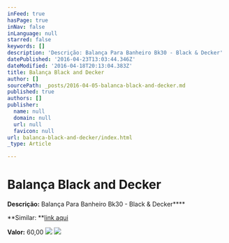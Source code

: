```yaml
---
inFeed: true
hasPage: true
inNav: false
inLanguage: null
starred: false
keywords: []
description: 'Descrição: Balança Para Banheiro Bk30 - Black & Decker'
datePublished: '2016-04-23T13:03:44.346Z'
dateModified: '2016-04-18T20:13:04.383Z'
title: Balança Black and Decker
author: []
sourcePath: _posts/2016-04-05-balanca-black-and-decker.md
published: true
authors: []
publisher:
  name: null
  domain: null
  url: null
  favicon: null
url: balanca-black-and-decker/index.html
_type: Article

---
```

# Balança Black and Decker

**Descrição:** Balança Para Banheiro Bk30 - Black & Decker****

**Similar: **[link aqui][0]

**Valor:** 60,00
![](https://the-grid-user-content.s3-us-west-2.amazonaws.com/76c82699-4947-4981-8549-403f635a3bbe.jpg)
![](https://the-grid-user-content.s3-us-west-2.amazonaws.com/51e91a0c-2884-4872-8394-a1d5663cdc05.jpg)

[0]: http://www.pontofrio.com.br/BelezaSaude/saude/Balancas/Balanca-Digital-Black-Decker-BK30-829172.html